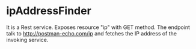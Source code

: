 # ipAddressFinder
It is a Rest service.
Exposes resource "ip" with GET method.
The endpoint talk to http://postman-echo.com/ip and fetches the IP address of the invoking service.
